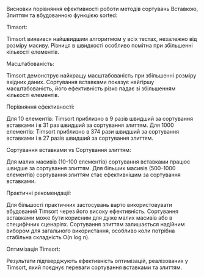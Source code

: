 Висновки порівняння ефективності роботи методів сортувань Вставкою, Злиттям та вбудованною функцією sorted:

Timsort:

Timsort виявився найшвидшим алгоритмом у всіх тестах, незалежно від розміру масиву.
Різниця в швидкості особливо помітна при збільшенні кількості елементів.


Масштабованість:

Timsort демонструє найкращу масштабованість при збільшенні розміру вхідних даних.
Сортування вставками показує найгіршу масштабованість, його ефективність різко падає зі збільшенням кількості елементів.


Порівняння ефективності:

Для 10 елементів: Timsort приблизно в 9 разів швидший за сортування вставками і в 31 раз швидший за сортування злиттям.
Для 1000 елементів: Timsort приблизно в 374 рази швидший за сортування вставками і в 27 разів швидший за сортування злиттям.


Сортування вставками vs Сортування злиттям:

Для малих масивів (10-100 елементів) сортування вставками працює швидше за сортування злиттям.
Для більших масивів (500-1000 елементів) сортування злиттям стає ефективнішим за сортування вставками.


Практичні рекомендації:

Для більшості практичних застосувань варто використовувати вбудований Timsort через його високу ефективність.
Сортування вставками може бути корисним для дуже малих масивів або в специфічних сценаріях.
Сортування злиттям залишається надійним вибором для загального використання, особливо коли потрібна стабільна складність O(n log n).


Оптимізація Timsort:

Результати підтверджують ефективність оптимізацій, реалізованих у Timsort, який поєднує переваги сортування вставками та злиттям.



